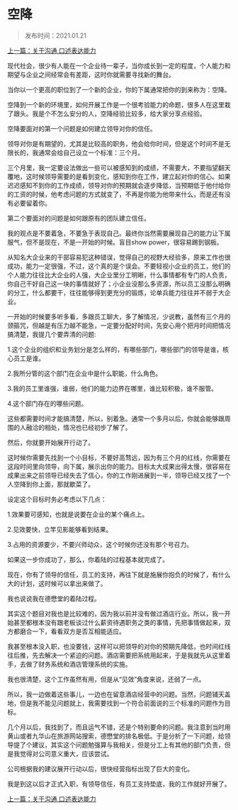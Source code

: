 # 空降
>
>发布时间：2021.01.21

[上一篇：关于沟通,口述表达能力](work/article62)

现代社会，很少有人能在一个企业待一辈子，当你成长到一定的程度，个人能力和期望与企业之间经常会有差距，这时你就需要寻找新的舞台。 

当你以一个更高的职位到了一个新的企业，你的下属通常把你的到来称为：空降。 

空降到一个新的环境里，如何开展工作是一个很考验能力的命题，很多人在这里栽了跟头。我是个不怎么安分的人，空降经验比较多，给大家分享点经验。 

空降要面对的第一个问题是如何建立领导对你的信任。 

领导对你是有期望的，尤其是比较高的职务，他会给你时间，但是这个时间不是无限长的，我通常会给自己设立一个标准：三个月。 

三个月里，我一定要设法做出一些可以被感知到的成绩，不需要大，不要指望翻天覆地，这时候领导需要的是看到变化，感知到你在工作，建立起对你的信心。如果迟迟感知不到你的工作成绩，领导对你的预期就会逐步降低，当预期低于他付给你的工资的时候，他考虑问题的方式就变了，不再是你能为他带来什么，而是还有没有必要留着你。 

第二个要面对的问题是如何跟原有的团队建立信任。 

我的观点是不要着急，不要急于表现自己。最终你当然需要展现自己的能力让下属服气，但不是现在，不是一开始的时候。盲目show power，很容易踢到钢板。 

从知名大企业来的干部容易犯这种错误，觉得自己的视野大经验多，原来工作也很成功，能力一定很强，不过，这个真的是个误会。不要轻视小企业的员工，他们的个人能力往往比大企业的人强，大企业里分工明晰，什么事情都有专门的人负责，你自己干好自己这一块的事情就好了；小企业没那么多资源，所以员工没那么明确的分工，什么都要干，往往能够得到更充分的锻炼，论单兵能力往往并不弱于大企业。 

一开始的时候要多听多看，多跟员工聊大，多了解情况，少说教，虽然有三个月的颈箍咒，但越是有压力越不能急，一定要分配好时间，先安心用个把月时间把情况搞清楚，我提几个要弄清的问题: 

1.这个企业的组织和业务划分是怎么样的，有哪些部门，哪些部门的领导是谁，核心员工是谁。 

2.我所分管的这个部门在企业中是什么职能，什么角色。 

3.我的员工里谁强，谁弱，他们的能力边界在哪里，谁比较积极，谁不服管。 

4.这个部门存在的哪些问题。 

这些都需要时间才能搞清楚，所以，别着急。通常一个多月以后，你就会能够跟周围的人融洽的相处，情况也已经初步了解了。 

然后，你就要开始展开行动了。 

这时候你需要先找到一个小目标，不要好高骛远，因为有三个月的红线，你需要在这段时间里向领导，向下属，展示出你的能力。目标太大成果出得太慢，很容易在成果出来之前领导已经失去了信心，你的工作刚进展到一半，领导已经又找了一个人空降到你上面，那就歇菜了。 

设定这个目标时务必考虑以下几点： 

1.效果要可感知，也就是说要在企业的某个痛点上。 

2.见效要快，立竿见影能够看到结果。

3.占用的资源要少，不要兴师动众，这个时候你还没有那个号召力。 

如果这一步你成功了，那么，你着陆的过程基本就完成了。 

现在，你有了领导的信任，员工的支持，再往下就是施展你抱负的时候了，有什么大的计划，这时候可以拿出来做了。 

我也说说我在德懋堂的着陆过程。 

其实这个题目对我也是比较难的，因为我以前并没有做过酒店行业。所以，我一开始甚至都根本没有跟老板谈过什么薪资待遇职务之类的事情，先把事情做起来，双方都磨合一下，看看双方是否互相能适应。 

我甚至根本没入职，也没要钱，这样可以把领导的对你的预期先降低，也时间红线往后推，先去解决一个紧迫的问题。酒店需要把系统用起来，于是我就先从这里着手，去做了财务系统和酒店管理系统的实施。 

我也很清楚，这个工作虽然有用，但是从“见效”角度来说，还弱了一点。 

所以，我一边做着这些事儿，一边也在留意酒店经营中的问题。当然，问题铺天盖地，但是我不能见问题就上，我需要找到一个符合前面说的三个标准的问题作为目标。 

几个月以后，我找到了，而且运气不错，还是个特别要命的问题。我注意到当时用黄山或者九华山在旅游网站搜索，德懋堂的排名极低。于是分析了一下问题，给领导提了个建议，其实这个问题勉强算与我相关，但是分工上有其他的部门负责，但是我觉得对公司意义重大，应该尝试。 

公司根据我的建议展开行动以后，很快经营指标出现了巨大的变化。 

我是到这以后才正式入职，有领导信任，有员工支持垫底，我的工作就好开展了。

[上一篇：关于沟通,口述表达能力](work/article62)



